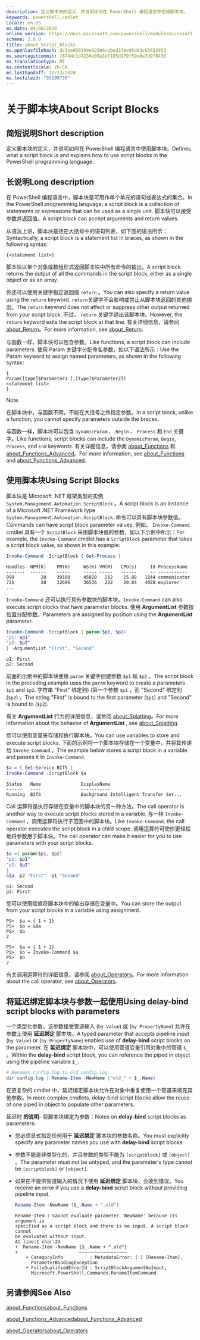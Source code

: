 ```yaml
---
description: 定义脚本块的定义，并说明如何在 PowerShell 编程语言中使用脚本块。
keywords: powershell,cmdlet
Locale: en-US
ms.date: 04/08/2020
online version: https://docs.microsoft.com/powershell/module/microsoft.powershell.core/about/about_script_blocks?view=powershell-6&WT.mc_id=ps-gethelp
schema: 2.0.0
title: about_Script_Blocks
ms.openlocfilehash: dc3ee050399e92506cabed370e95d03c65652953
ms.sourcegitcommit: f874dc1d4236e06a3df195d179f59e0a7d9f8436
ms.translationtype: MT
ms.contentlocale: zh-CN
ms.lasthandoff: 10/13/2020
ms.locfileid: "93199730"
---
```

# <a name="about-script-blocks"></a><span data-ttu-id="a803c-104">关于脚本块</span><span class="sxs-lookup"><span data-stu-id="a803c-104">About Script Blocks</span></span>

## <a name="short-description"></a><span data-ttu-id="a803c-105">简短说明</span><span class="sxs-lookup"><span data-stu-id="a803c-105">Short description</span></span>

<span data-ttu-id="a803c-106">定义脚本块的定义，并说明如何在 PowerShell 编程语言中使用脚本块。</span><span class="sxs-lookup"><span data-stu-id="a803c-106">Defines what a script block is and explains how to use script blocks in the PowerShell programming language.</span></span>

## <a name="long-description"></a><span data-ttu-id="a803c-107">长说明</span><span class="sxs-lookup"><span data-stu-id="a803c-107">Long description</span></span>

<span data-ttu-id="a803c-108">在 PowerShell 编程语言中，脚本块是可用作单个单元的语句或表达式的集合。</span><span class="sxs-lookup"><span data-stu-id="a803c-108">In the PowerShell programming language, a script block is a collection of statements or expressions that can be used as a single unit.</span></span>
<span data-ttu-id="a803c-109">脚本块可以接受参数并返回值。</span><span class="sxs-lookup"><span data-stu-id="a803c-109">A script block can accept arguments and return values.</span></span>

<span data-ttu-id="a803c-110">从语法上讲，脚本块是括在大括号中的语句列表，如下面的语法所示：</span><span class="sxs-lookup"><span data-stu-id="a803c-110">Syntactically, a script block is a statement list in braces, as shown in the following syntax:</span></span>

```
{<statement list>}
```

<span data-ttu-id="a803c-111">脚本块以单个对象或数组形式返回脚本块中所有命令的输出。</span><span class="sxs-lookup"><span data-stu-id="a803c-111">A script block returns the output of all the commands in the script block, either as a single object or as an array.</span></span>

<span data-ttu-id="a803c-112">你还可以使用关键字指定返回值 `return` 。</span><span class="sxs-lookup"><span data-stu-id="a803c-112">You can also specify a return value using the `return` keyword.</span></span> <span data-ttu-id="a803c-113">`return`关键字不会影响或禁止从脚本块返回的其他输出。</span><span class="sxs-lookup"><span data-stu-id="a803c-113">The `return` keyword does not affect or suppress other output returned from your script block.</span></span> <span data-ttu-id="a803c-114">不过， `return` 关键字退出该脚本块。</span><span class="sxs-lookup"><span data-stu-id="a803c-114">However, the `return` keyword exits the script block at that line.</span></span> <span data-ttu-id="a803c-115">有关详细信息，请参阅 [about_Return](about_Return.md)。</span><span class="sxs-lookup"><span data-stu-id="a803c-115">For more information, see [about_Return](about_Return.md).</span></span>

<span data-ttu-id="a803c-116">与函数一样，脚本块可以包含参数。</span><span class="sxs-lookup"><span data-stu-id="a803c-116">Like functions, a script block can include parameters.</span></span> <span data-ttu-id="a803c-117">使用 Param 关键字分配命名参数，如以下语法所示：</span><span class="sxs-lookup"><span data-stu-id="a803c-117">Use the Param keyword to assign named parameters, as shown in the following syntax:</span></span>

```
{
Param([type]$Parameter1 [,[type]$Parameter2])
<statement list>
}
```

> [!NOTE]
> <span data-ttu-id="a803c-118">在脚本块中，与函数不同，不能在大括号之外指定参数。</span><span class="sxs-lookup"><span data-stu-id="a803c-118">In a script block, unlike a function, you cannot specify parameters outside the braces.</span></span>

<span data-ttu-id="a803c-119">与函数一样，脚本块可以包含 `DynamicParam` 、 `Begin` 、 `Process` 和 `End` 关键字。</span><span class="sxs-lookup"><span data-stu-id="a803c-119">Like functions, script blocks can include the `DynamicParam`, `Begin`, `Process`, and `End` keywords.</span></span> <span data-ttu-id="a803c-120">有关详细信息，请参阅 [about_Functions](about_Functions.md) 和 [about_Functions_Advanced](about_Functions_Advanced.md)。</span><span class="sxs-lookup"><span data-stu-id="a803c-120">For more information, see [about_Functions](about_Functions.md) and [about_Functions_Advanced](about_Functions_Advanced.md).</span></span>

## <a name="using-script-blocks"></a><span data-ttu-id="a803c-121">使用脚本块</span><span class="sxs-lookup"><span data-stu-id="a803c-121">Using Script Blocks</span></span>

<span data-ttu-id="a803c-122">脚本块是 Microsoft .NET 框架类型的实例 `System.Management.Automation.ScriptBlock` 。</span><span class="sxs-lookup"><span data-stu-id="a803c-122">A script block is an instance of a Microsoft .NET Framework type `System.Management.Automation.ScriptBlock`.</span></span> <span data-ttu-id="a803c-123">命令可以具有脚本块参数值。</span><span class="sxs-lookup"><span data-stu-id="a803c-123">Commands can have script block parameter values.</span></span> <span data-ttu-id="a803c-124">例如， `Invoke-Command` cmdlet 具有一个 `ScriptBlock` 采用脚本块值的参数，如以下示例中所示：</span><span class="sxs-lookup"><span data-stu-id="a803c-124">For example, the `Invoke-Command` cmdlet has a `ScriptBlock` parameter that takes a script block value, as shown in this example:</span></span>

```powershell
Invoke-Command -ScriptBlock { Get-Process }
```

```Output
Handles  NPM(K)    PM(K)     WS(K) VM(M)   CPU(s)     Id ProcessName
-------  ------    -----     ----- -----   ------     -- -----------
999          28    39100     45020   262    15.88   1844 communicator
721          28    32696     36536   222    20.84   4028 explorer
...
```

<span data-ttu-id="a803c-125">`Invoke-Command` 还可以执行具有参数块的脚本块。</span><span class="sxs-lookup"><span data-stu-id="a803c-125">`Invoke-Command` can also execute script blocks that have parameter blocks.</span></span>
<span data-ttu-id="a803c-126">使用 **ArgumentList** 参数按位置分配参数。</span><span class="sxs-lookup"><span data-stu-id="a803c-126">Parameters are assigned by position using the **ArgumentList** parameter.</span></span>

```powershell
Invoke-Command -ScriptBlock { param($p1, $p2)
"p1: $p1"
"p2: $p2"
} -ArgumentList "First", "Second"
```

```Output
p1: First
p2: Second
```

<span data-ttu-id="a803c-127">前面的示例中的脚本块使用 `param` 关键字创建参数 `$p1` 和 `$p2` 。</span><span class="sxs-lookup"><span data-stu-id="a803c-127">The script block in the preceding example uses the `param` keyword to create a parameters `$p1` and `$p2`.</span></span> <span data-ttu-id="a803c-128">字符串 "First" 绑定到)  (第一个参数 `$p1` ，而 "Second" 绑定到 (`$p2`) 。</span><span class="sxs-lookup"><span data-stu-id="a803c-128">The string "First" is bound to the first parameter (`$p1`) and "Second" is bound to (`$p2`).</span></span>

<span data-ttu-id="a803c-129">有关 **ArgumentList** 行为的详细信息，请参阅 [about_Splatting](about_Splatting.md#splatting-with-arrays)。</span><span class="sxs-lookup"><span data-stu-id="a803c-129">For more information about the behavior of **ArgumentList** , see [about_Splatting](about_Splatting.md#splatting-with-arrays).</span></span>

<span data-ttu-id="a803c-130">您可以使用变量来存储和执行脚本块。</span><span class="sxs-lookup"><span data-stu-id="a803c-130">You can use variables to store and execute script blocks.</span></span> <span data-ttu-id="a803c-131">下面的示例将一个脚本块存储在一个变量中，并将其传递给 `Invoke-Command` 。</span><span class="sxs-lookup"><span data-stu-id="a803c-131">The example below stores a script block in a variable and passes it to `Invoke-Command`.</span></span>

```powershell
$a = { Get-Service BITS }
Invoke-Command -ScriptBlock $a
```

```Output
Status   Name               DisplayName
------   ----               -----------
Running  BITS               Background Intelligent Transfer Ser...
```

<span data-ttu-id="a803c-132">Call 运算符是执行存储在变量中的脚本块的另一种方法。</span><span class="sxs-lookup"><span data-stu-id="a803c-132">The call operator is another way to execute script blocks stored in a variable.</span></span>
<span data-ttu-id="a803c-133">与一样 `Invoke-Command` ，调用运算符执行子范围中的脚本块。</span><span class="sxs-lookup"><span data-stu-id="a803c-133">Like `Invoke-Command`, the call operator executes the script block in a child scope.</span></span> <span data-ttu-id="a803c-134">调用运算符可使你更轻松地将参数用于脚本块。</span><span class="sxs-lookup"><span data-stu-id="a803c-134">The call operator can make it easier for you to use parameters with your script blocks.</span></span>

```powershell
$a ={ param($p1, $p2)
"p1: $p1"
"p2: $p2"
}
&$a -p2 "First" -p1 "Second"
```

```Output
p1: Second
p2: First
```

<span data-ttu-id="a803c-135">您可以使用赋值将脚本块中的输出存储在变量中。</span><span class="sxs-lookup"><span data-stu-id="a803c-135">You can store the output from your script blocks in a variable using assignment.</span></span>

```
PS>  $a = { 1 + 1}
PS>  $b = &$a
PS>  $b
2
```

```
PS>  $a = { 1 + 1}
PS>  $b = Invoke-Command $a
PS>  $b
2
```

<span data-ttu-id="a803c-136">有关调用运算符的详细信息，请参阅 [about_Operators](about_Operators.md)。</span><span class="sxs-lookup"><span data-stu-id="a803c-136">For more information about the call operator, see [about_Operators](about_Operators.md).</span></span>

## <a name="using-delay-bind-script-blocks-with-parameters"></a><span data-ttu-id="a803c-137">将延迟绑定脚本块与参数一起使用</span><span class="sxs-lookup"><span data-stu-id="a803c-137">Using delay-bind script blocks with parameters</span></span>

<span data-ttu-id="a803c-138">一个类型化参数，该参数接受管道输入 (`by Value`) 或 (`by PropertyName`) 允许在参数上使用 **延迟绑定** 脚本块。</span><span class="sxs-lookup"><span data-stu-id="a803c-138">A typed parameter that accepts pipeline input (`by Value`) or (`by PropertyName`) enables use of **delay-bind** script blocks on the parameter.</span></span>
<span data-ttu-id="a803c-139">在 **延迟绑定** 脚本块中，可以使用管道变量引用对象中的管道 `$_` 。</span><span class="sxs-lookup"><span data-stu-id="a803c-139">Within the **delay-bind** script block, you can reference the piped in object using the pipeline variable `$_`.</span></span>

```powershell
# Renames config.log to old_config.log
dir config.log | Rename-Item -NewName {"old_" + $_.Name}
```

<span data-ttu-id="a803c-140">在更复杂的 cmdlet 中，延迟绑定脚本块允许在对象中重复使用一个管道来填充其他参数。</span><span class="sxs-lookup"><span data-stu-id="a803c-140">In more complex cmdlets, delay-bind script blocks allow the reuse of one piped in object to populate other parameters.</span></span>

<span data-ttu-id="a803c-141">延迟时 **的说明-** 将脚本块绑定为参数：</span><span class="sxs-lookup"><span data-stu-id="a803c-141">Notes on **delay-bind** script blocks as parameters:</span></span>

- <span data-ttu-id="a803c-142">您必须显式指定任何用于 **延迟绑定** 脚本块的参数名称。</span><span class="sxs-lookup"><span data-stu-id="a803c-142">You must explicitly specify any parameter names you use with **delay-bind** script blocks.</span></span>
- <span data-ttu-id="a803c-143">参数不能是非类型化的，并且参数的类型不能为 `[scriptblock]` 或 `[object]` 。</span><span class="sxs-lookup"><span data-stu-id="a803c-143">The parameter must not be untyped, and the parameter's type cannot be `[scriptblock]` or `[object]`.</span></span>
- <span data-ttu-id="a803c-144">如果在不提供管道输入的情况下使用 **延迟绑定** 脚本块，会收到错误。</span><span class="sxs-lookup"><span data-stu-id="a803c-144">You receive an error if you use a **delay-bind** script block without providing pipeline input.</span></span>

  ```powershell
  Rename-Item -NewName {$_.Name + ".old"}
  ```

  ```Output
  Rename-Item : Cannot evaluate parameter 'NewName' because its argument is
  specified as a script block and there is no input. A script block cannot
  be evaluated without input.
  At line:1 char:23
  +  Rename-Item -NewName {$_.Name + ".old"}
  +                       ~~~~~~~~~~~~~~~~~~
      + CategoryInfo          : MetadataError: (:) [Rename-Item],
        ParameterBindingException
      + FullyQualifiedErrorId : ScriptBlockArgumentNoInput,
        Microsoft.PowerShell.Commands.RenameItemCommand
  ```

## <a name="see-also"></a><span data-ttu-id="a803c-145">另请参阅</span><span class="sxs-lookup"><span data-stu-id="a803c-145">See Also</span></span>

[<span data-ttu-id="a803c-146">about_Functions</span><span class="sxs-lookup"><span data-stu-id="a803c-146">about_Functions</span></span>](about_Functions.md)

[<span data-ttu-id="a803c-147">about_Functions_Advanced</span><span class="sxs-lookup"><span data-stu-id="a803c-147">about_Functions_Advanced</span></span>](about_Functions_Advanced.md)

[<span data-ttu-id="a803c-148">about_Operators</span><span class="sxs-lookup"><span data-stu-id="a803c-148">about_Operators</span></span>](about_Operators.md)
